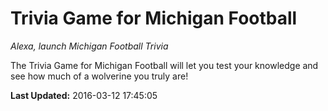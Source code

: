 # Trivia Game for Michigan Football
*Alexa, launch Michigan Football Trivia*

The Trivia Game for Michigan Football will let you test your knowledge and see how much of a wolverine you truly are!

**Last Updated:** 2016-03-12 17:45:05